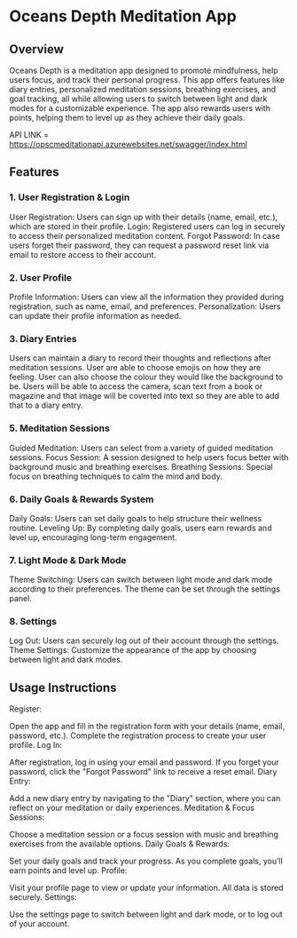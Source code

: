 # Oceans Depth Meditation App
## Overview
Oceans Depth is a meditation app designed to promote mindfulness, help users focus, and track their personal progress. This app offers features like diary entries, personalized meditation sessions, breathing exercises, and goal tracking, all while allowing users to switch between light and dark modes for a customizable experience. The app also rewards users with points, helping them to level up as they achieve their daily goals.

API LINK = https://opscmeditationapi.azurewebsites.net/swagger/index.html

## Features
### 1. User Registration & Login
User Registration: Users can sign up with their details (name, email, etc.), which are stored in their profile.
Login: Registered users can log in securely to access their personalized meditation content.
Forgot Password: In case users forget their password, they can request a password reset link via email to restore access to their account.

### 2. User Profile
Profile Information: Users can view all the information they provided during registration, such as name, email, and preferences.
Personalization: Users can update their profile information as needed.

### 3. Diary Entries
Users can maintain a diary to record their thoughts and reflections after meditation sessions. User are able to choose emojis on how they are feeling. 
User can also choose the colour they would like the background to be. Users will be able to access the camera, scan text from a book or magazine
and that image will be coverted into text so they are able to add that to a diary entry.


### 5. Meditation Sessions
Guided Meditation: Users can select from a variety of guided meditation sessions.
Focus Session: A session designed to help users focus better with background music and breathing exercises.
Breathing Sessions: Special focus on breathing techniques to calm the mind and body.

### 6. Daily Goals & Rewards System
Daily Goals: Users can set daily goals to help structure their wellness routine.
Leveling Up: By completing daily goals, users earn rewards and level up, encouraging long-term engagement.

### 7. Light Mode & Dark Mode
Theme Switching: Users can switch between light mode and dark mode according to their preferences. The theme can be set through the settings panel.

### 8. Settings
Log Out: Users can securely log out of their account through the settings.
Theme Settings: Customize the appearance of the app by choosing between light and dark modes.

## Usage Instructions
Register:

Open the app and fill in the registration form with your details (name, email, password, etc.).
Complete the registration process to create your user profile.
Log In:

After registration, log in using your email and password.
If you forget your password, click the "Forgot Password" link to receive a reset email.
Diary Entry:

Add a new diary entry by navigating to the "Diary" section, where you can reflect on your meditation or daily experiences.
Meditation & Focus Sessions:

Choose a meditation session or a focus session with music and breathing exercises from the available options.
Daily Goals & Rewards:

Set your daily goals and track your progress. As you complete goals, you’ll earn points and level up.
Profile:

Visit your profile page to view or update your information. All data is stored securely.
Settings:

Use the settings page to switch between light and dark mode, or to log out of your account.
